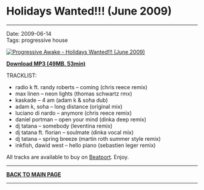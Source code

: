 # Holidays Wanted!!! (June 2009)

----

Date: 2009-06-14    
Tags:  progressive house    

[![Progressive Awake - Holidays Wanted!!! (June 2009)](https://drive.google.com/uc?export=download&id=0B1aIvu0NI6o4cWxkSkJEcGprd1E)](https://drive.google.com/uc?export=download&id=0B_4_ynm06YZITmE4NHMwMVlLREU)

[**Download MP3 (49MB, 53min)**](https://1drv.ms/u/s!Alo3H0XlzdZxgTvckXSa7o0rIdw4?e=eT3Ial)  

TRACKLIST:  

* radio k ft. randy roberts – coming (chris reece remix)
* max linen – neon lights (thomas schwartz rmx)
* kaskade – 4 am (adam k & soha dub)
* adam k, soha – long distance (original mix)
* luciano di nardo – anymore (chris reece remix)
* daniel portman – open your mind (dinka deep remix)
* dj tatana – somebody (leventina remix)
* dj tatana ft. florian – soulmate  (dinka vocal mix)
* dj tatana – spring breeze (martin roth summer style remix)
* inkfish, dawid west – hello piano (sebastien leger remix)

All tracks are available to buy on <a href="http://beatport.com" target="_blank">Beatport</a>.
Enjoy.

----

[**BACK TO MAIN PAGE**](./README.md)

---- 
